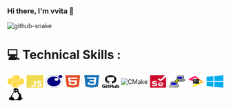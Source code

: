 ### Hi there, I'm **vvita** 👋

<picture>
  <source media="(prefers-color-scheme: dark)" srcset="https://github.com/vic1707/vic1707/blob/output/github-snake-dark.svg">
  <source media="(prefers-color-scheme: light)" srcset="https://github.com/vic1707/vic1707/blob/output/github-snake.svg">
  <img alt="github-snake" src="https://github.com/vic1707/vic1707/blob/output/github-snake.svg">
</picture>

# 💻 Technical Skills :

<div style="display: inline_block">
   <img align="center" alt="Python" height="30" width="40" src="https://raw.githubusercontent.com/devicons/devicon/master/icons/python/python-plain.svg">
   <img align="center" alt="JavaScript" height="30" width="40" src="https://raw.githubusercontent.com/devicons/devicon/master/icons/javascript/javascript-plain.svg">
   <img align="center" alt="Lua" height="30" width="40" src="https://raw.githubusercontent.com/devicons/devicon/master/icons/lua/lua-plain.svg"> 
   <img align="center" alt="HTML" height="30" width="40" src="https://raw.githubusercontent.com/devicons/devicon/master/icons/html5/html5-plain.svg">
   <img align="center" alt="CSS" height="30" width="40" src="https://raw.githubusercontent.com/devicons/devicon/master/icons/css3/css3-plain.svg">
   <img align="center" alt="GitHub" height="30" width="40" src="https://raw.githubusercontent.com/devicons/devicon/master/icons/github/github-original-wordmark.svg">
   <img align="center" alt="CMake" height="30" width="40" src="https://avatars.githubusercontent.com/u/25158?s=48&v=4">
   <img align="center" alt="Selenium" height="30" width="40" src="https://raw.githubusercontent.com/devicons/devicon/master/icons/selenium/selenium-original.svg">
   <img align="center" alt="Putty" height="30" width="40" src="https://raw.githubusercontent.com/devicons/devicon/master/icons/putty/putty-original.svg">
   <img align="center" alt="JetBrains" height="30" width="40" src="https://raw.githubusercontent.com/devicons/devicon/master/icons/jetbrains/jetbrains-original.svg">
   <img align="center" alt="Windows" height="30" width="40" src="https://raw.githubusercontent.com/devicons/devicon/master/icons/windows8/windows8-original.svg">
   <img align="center" alt="Linux" height="30" width="40" src="https://raw.githubusercontent.com/devicons/devicon/master/icons/linux/linux-plain.svg">
</div>

